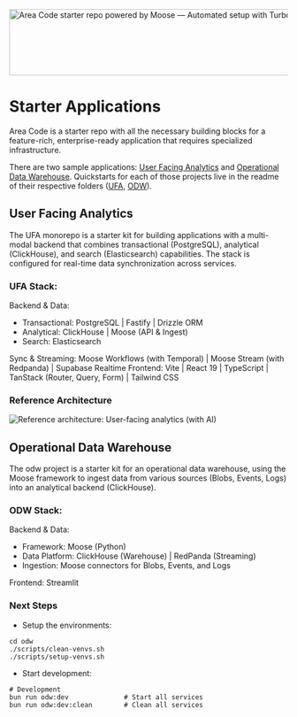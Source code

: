 <img width="1074" height="120" alt="Area Code starter repo powered by Moose — Automated setup with Turborepo" src="https://github.com/user-attachments/assets/a860328a-cb75-41a2-ade4-b9a0624918e0" />

# Starter Applications

Area Code is a starter repo with all the necessary building blocks for a feature-rich, enterprise-ready application that requires specialized infrastructure.

There are two sample applications: [User Facing Analytics](/ufa/) and [Operational Data Warehouse](/odw/). Quickstarts for each of those projects live in the readme of their respective folders ([UFA](/ufa/README.md), [ODW](/odw/README.md)).

## User Facing Analytics

The UFA monorepo is a starter kit for building applications with a multi-modal backend that combines transactional (PostgreSQL), analytical (ClickHouse), and search (Elasticsearch) capabilities. The stack is configured for real-time data synchronization across services.

### UFA Stack:

Backend & Data:

- Transactional: PostgreSQL | Fastify | Drizzle ORM
- Analytical: ClickHouse | Moose (API & Ingest)
- Search: Elasticsearch

Sync & Streaming: Moose Workflows (with Temporal) | Moose Stream (with Redpanda) | Supabase Realtime
Frontend: Vite | React 19 | TypeScript | TanStack (Router, Query, Form) | Tailwind CSS

### Reference Architecture

![Reference architecture: User-facing analytics (with AI)](ufa-architecture-diagram.png)

## Operational Data Warehouse

The odw project is a starter kit for an operational data warehouse, using the Moose framework to ingest data from various sources (Blobs, Events, Logs) into an analytical backend (ClickHouse).

### ODW Stack:

Backend & Data:

- Framework: Moose (Python)
- Data Platform: ClickHouse (Warehouse) | RedPanda (Streaming)
- Ingestion: Moose connectors for Blobs, Events, and Logs

Frontend: Streamlit

### Next Steps

- Setup the environments:

```
cd odw
./scripts/clean-venvs.sh
./scripts/setup-venvs.sh
```



- Start development:

```
# Development
bun run odw:dev              # Start all services
bun run odw:dev:clean        # Clean all services
```
